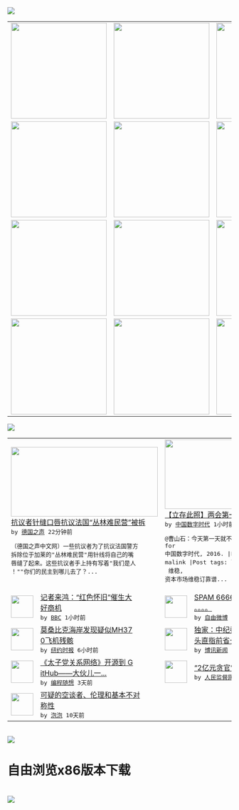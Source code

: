 

<a href="https://github.com/greatfire/z/raw/master/FreeBrowser.apk"><img src="https://raw.githubusercontent.com/greatfire/wiki/master/x/header.png" /></a><table><tr><td width="262" align="center" valign="center"><a href="https://github.com/greatfire/wiki/wiki/nyt" title="纽约时报中文网 国际纵览"><img src="https://raw.githubusercontent.com/greatfire/wiki/master/x/nyt_flag.png" width="215"/></a></td><td width="262" align="center" valign="center"><a href="https://github.com/greatfire/wiki/wiki/dw" title=""><img src="https://raw.githubusercontent.com/greatfire/wiki/master/x/dw_flag.png" width="215"/></a></td><td width="262" align="center" valign="center"><a href="https://github.com/greatfire/wiki/wiki/rmjd" title=""><img src="https://raw.githubusercontent.com/greatfire/wiki/master/x/rmjd_flag.png" width="215"/></a></td></tr><tr><td width="262" align="center" valign="center"><a href="https://github.com/paopaonetizen/website" title="泡泡 - 未经审查的互联网信息"><img src="https://raw.githubusercontent.com/greatfire/wiki/master/x/pp_flag.png" width="215"/></a></td><td width="262" align="center" valign="center"><a href="https://github.com/getlantern/mirror" title="以及自由微博和GreatFire.org官方中文论坛"><img src="https://raw.githubusercontent.com/greatfire/wiki/master/x/lantern_flag.png" width="215"/></a></td><td width="262" align="center" valign="center"><a href="https://github.com/cdtmirrors/m/" title=""><img src="https://raw.githubusercontent.com/greatfire/wiki/master/x/cdt_flag.png" width="215"/></a></td></tr><tr><td width="262" align="center" valign="center"><a href="https://github.com/program-think/blog" title="编程随想的博客"><img src="https://raw.githubusercontent.com/greatfire/wiki/master/x/pt_flag.png" width="215"/></a></td><td width="262" align="center" valign="center"><a href="https://github.com/greatfire/wiki/wiki/bbc" title=""><img src="https://raw.githubusercontent.com/greatfire/wiki/master/x/bbc_flag.png" width="215"/></a></td><td width="262" align="center" valign="center"><a href="https://github.com/freeweibo/s" title="自由微博 - 匿名和不受屏蔽的新浪微博搜索"><img src="https://raw.githubusercontent.com/greatfire/wiki/master/x/fw_flag.png" width="215"/></a></td></tr><tr><td width="262" align="center" valign="center"><a href="https://github.com/greatfire/wiki/wiki/google" title=""><img src="https://raw.githubusercontent.com/greatfire/wiki/master/x/google_flag.png" width="215"/></a></td><td width="262" align="center" valign="center"><a href="https://github.com/bxnews/boxun" title=""><img src="https://raw.githubusercontent.com/greatfire/wiki/master/x/bx_flag.png" width="215"/></a></td><td width="262" align="center" valign="center"><a href="https://github.com/greatfire/wiki/wiki/open-source" title="欢迎访问GreatFire.org开发者项目网站"><img src="https://raw.githubusercontent.com/greatfire/wiki/master/x/open-source_flag.png" width="215"/></a></td></tr></table><img src="https://raw.githubusercontent.com/greatfire/wiki/master/x/newsfeed text.png" /><table cols="4"><tr><td colspan="2" width="380"><a href="http://dw.com/p/1I5vf?maca=chi-GK-text-greatfire-all-chinese-15625-xml-mrss"><img src="http://www.dw.com/image/0,,19088583_302,00.jpg" width="330" height="156"/></a></br><a href="http://dw.com/p/1I5vf?maca=chi-GK-text-greatfire-all-chinese-15625-xml-mrss">抗议者针缝口唇抗议法国“丛林难民营”被拆</a></br><kbd> by <a href="http://dw.de">德国之声</a> 22分钟前 </kbd></br><pre>（德国之声中文网）一些抗议者为了抗议法国警方<br/>拆除位于加莱的"丛林难民营"用针线将自己的嘴<br/>唇缝了起来。这些抗议者手上持有写着"我们是人<br/>！""你们的民主到哪儿去了？...</pre></td><td colspan="2" width="380"><a href="http://feedproxy.google.com/~r/chinadigitaltimes/IyPt/~3/s5Sk89YKnNA/"><img src="http://i2.wp.com/chinadigitaltimes.net/chinese/files/2016/03/7c1d7ba8gw1f1jnqry7i5j20m80go41d.jpg?resize=600%2C450" width="330" height="156"/></a></br><a href="http://feedproxy.google.com/~r/chinadigitaltimes/IyPt/~3/s5Sk89YKnNA/">【立存此照】两会第一天就不省心</a></br><kbd> by <a href="http://chinadigitaltimes.net/chinese/">中国数字时代</a> 1小时前 </kbd></br><pre>@曹山石：今天第一天就不省心。© 无可奉告 <br/>for 中国数字时代, 2016. |Per<br/>malink |Post tags: 两会,<br/> 维稳, 资本市场维稳订靠谱...</pre></td></tr><tr><td><img src="http://a.files.bbci.co.uk/worldservice/live/assets/images/2016/03/03/160303084612_romanian_144x81__nocredit.jpg" width="50" height="50"/></td><td width="280"><a href="http://www.bbc.com/zhongwen/simp/fooc/2016/03/160303_fooc_romanian">记者来鸿：“红色怀旧”催生大<br/>好商机</a></br><kbd> by <a href="http://www.bbc.co.uk/zhongwen/simp">BBC</a> 1小时前 </kbd></td><td><img src="http://ww2.sinaimg.cn/large/7c1d7ba8gw1f1jnqry7i5j20m80go41d.jpg" width="50" height="50"/></td><td width="280"><a href="https://freeweibo.com/weibo/3948953974478777">SPAM 66666666。<br/>。。。。</a></br><kbd> by <a href="https://freeweibo.com/">自由微博</a> 3小时前 </kbd></td></tr><tr><td><img src="https://raw.githubusercontent.com/greatfire/wiki/master/x/nyt_logo.png" width="50" height="50"/></td><td width="280"><a href="https://d3qlz4p8smvoli.cloudfront.net/asia-pacific/20160303/c03plane/">莫桑比克海岸发现疑似MH37<br/>0飞机残骸</a></br><kbd> by <a href="http://m.cn.nytimes.com/">纽约时报</a> 6小时前 </kbd></td><td><img src="http://www.boxun.com/news/images/2016/03/201603030103china1.jpg" width="50" height="50"/></td><td width="280"><a href="http://www.boxun.com/news/gb/china/2016/03/201603030103.shtml">独家：中纪委对辽宁杀回马枪矛<br/>头直指前省长陈政高请看...</a></br><kbd> by <a href="http://www.boxun.com">博讯新闻</a> 10小时前 </kbd></td></tr><tr><td><img src="https://raw.githubusercontent.com/greatfire/wiki/master/x/pt_logo.png" width="50" height="50"/></td><td width="280"><a href="http://feedproxy.google.com/~r/programthink/~3/yJpdxJyRuKo/Zhao-at-GitHub.html">《太子党关系网络》开源到 G<br/>itHub——大伙儿一...</a></br><kbd> by <a href="http://program-think.blogspot.com">编程随想</a> 3天前 </kbd></td><td><img src="http://www.rmjdw.com/uploads/allimg/160223/10101CB7-0.jpg" width="50" height="50"/></td><td width="280"><a href="http://www.rmjdw.com//fanfuqianshao/20160223/15516.html">“2亿元贪官”开罚单不手软 </a></br><kbd> by <a href="http://www.rmjdw.com/">人民监督网</a> 9天前 </kbd></td></tr><tr><td><img src="https://raw.githubusercontent.com/greatfire/wiki/master/x/pp_logo.png" width="50" height="50"/></td><td width="280"><a href="https://pao-pao.net/article/675">可疑的空谈者、伦理和基本不对<br/>称性</a></br><kbd> by <a href="https://pao-pao.net">泡泡</a> 10天前 </kbd></td></table></br><a href="https://github.com/greatfire/z/raw/master/FreeBrowser.apk"><img src="https://raw.githubusercontent.com/greatfire/wiki/master/x/download app.png" /></a><h1>自由浏览x86版本下载<h1><a href="https://github.com/greatfire/z/raw/master/FreeBrowser-x86.apk"><img src="https://raw.githubusercontent.com/greatfire/images/master/fb86.qr.png" /></a>